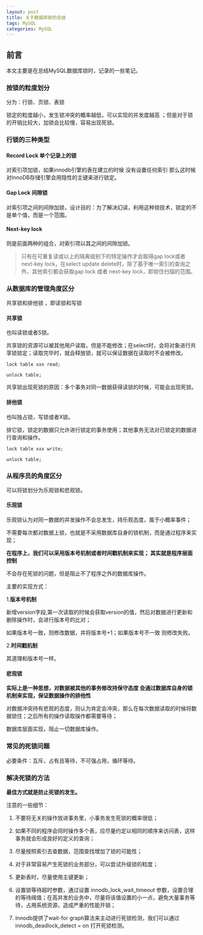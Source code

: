 ```yaml
---
layout: post
title: 关于数据库锁的总结
tags: MySQL
categories: MySQL
---
```


## 前言

本文主要是在总结MySQL数据库锁时，记录的一些笔记。

### 按锁的粒度划分

分为：行锁、页锁、表锁

锁定的粒度越小，发生锁冲突的概率越低，可以实现的并发度越高 ；但是对于锁的开销比较大，加锁会比较慢，容易出现死锁。

### 行锁的三种类型

#### Record Lock 单个记录上的锁

对索引项加锁，如果innodb引擎的表在建立的时候 没有设置任何索引 那么这时候对InnoDB存储引擎会用隐性的主键来进行锁定。

#### Gap Lock 间隙锁

对索引项之间的间隙加锁，设计目的：为了解决幻读，利用这种锁技术，锁定的不是单个值，而是一个范围。

#### Next-key lock

则是前面两种的组合，对索引项以其之间的间隙加锁。

> 只有在可重复读或以上的隔离级别下的特定操作才会取得gap lock或者 next-key lock，在select update delete时，除了基于唯一索引的查询之外，其他索引都会获取gap lock 或者 next-key lock，即锁住扫描的范围。

### 从数据库的管理角度区分

共享锁和排他锁 ，即读锁和写锁

#### 共享锁 

也叫读锁或者S锁。

共享锁的资源可以被其他用户读取，但是不能修改；在select时，会将对象进行共享锁锁定；读取完毕时，就会释放锁，就可以保证数据在读取时不会被修改。

```mysql
lock table xxx read;

unlock table;

```

共享锁出现死锁的原因：多个事务对同一数据获得读锁的时候，可能会出现死锁。

#### 排他锁

也叫独占锁，写锁或者X锁。

排它锁，锁定的数据只允许进行锁定的事务使用；其他事务无法对已锁定的数据进行查询和操作。

```mysql
lock table xxx write;

unlock table;

```

### 从程序员的角度区分

可以将锁划分为乐观锁和悲观锁。

#### **乐观锁**

乐观锁认为对同一数据的并发操作不会总发生，持乐观态度，属于小概率事件；

不需要每次都对数据上锁，也就是不采用数据库自身的锁机制，而是通过程序来实现；

**在程序上，我们可以采用版本号机制或者时间戳机制来实现； 其实就是程序层面控制**

不会存在死锁的问题，但是阻止不了程序之外的数据库操作。

主要的实现方式：

1.**版本号机制**

新增version字段,第一次读取的时候会获取version的值，然后对数据进行更新和删除操作时，会进行版本号的比对；

如果版本号一致，则修改数据，并将版本号+1；如果版本号不一致 则修改失败。

2.**时间戳机制**

其道理和版本号一样。

#### 悲观锁

**实际上是一种思想，对数据被其他的事务修改持保守态度 会通过数据库自身的锁机制来实现，保证数据操作的排他性**

对数据冲突持有悲观的态度，则认为肯定会冲突，那么在每次数据读取的时候将数据锁住；之后所有的操作读取操作都需要等待；

数据库层面实现，阻止一切数据库操作。

### 常见的死锁问题

必要条件：互斥，占有且等待，不可强占用，循环等待。

### 解决死锁的方法

**最佳方式就是防止死锁的发生。**

注意的一些细节：

1. 不要将无关的操作放进事务里，小事务发生死锁的概率很低；

2. 如果不同的程序会同时操作多个表，应尽量约定以相同的顺序来访问表，这样事务就会形成良好的定义的查询；

3. 尽量按照索引去查数据，范围查找增加了锁的可能性；

4. 对于非常容易产生死锁的业务部分，可以尝试升级锁的粒度；

5. 更新表时，尽量使用主键更新；

6. 设置锁等待超时参数，通过设置 innodb_lock_wait_timeout 参数，设置合理的等待阈值；在高并发的业务中，尽量将该值设置的小一点，避免大量事务等待，占用系统资源，造成严重的性能开销；

7. Innodb提供了wait-for graph算法来主动进行死锁检测，我们可以通过innodb_deadlock_detect = on 打开死锁检测。